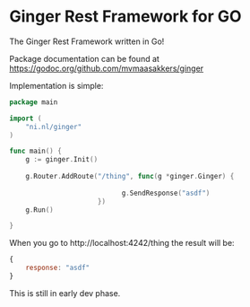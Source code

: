 Ginger Rest Framework for GO
=========

The Ginger Rest Framework written in Go!

Package documentation can be found at https://godoc.org/github.com/mvmaasakkers/ginger

Implementation is simple:

```Go
package main

import (
	"ni.nl/ginger"
)

func main() {
	g := ginger.Init()
	
	g.Router.AddRoute("/thing", func(g *ginger.Ginger) {
							
							g.SendResponse("asdf")
					  })
	g.Run()

}

```

When you go to http://localhost:4242/thing the result will be:

```js
{
	response: "asdf"
}
```

This is still in early dev phase.